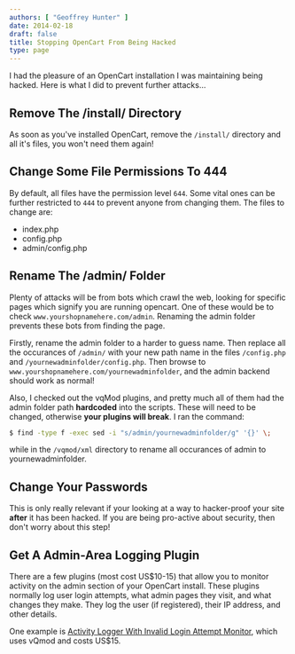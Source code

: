 ```yaml
---
authors: [ "Geoffrey Hunter" ]
date: 2014-02-18
draft: false
title: Stopping OpenCart From Being Hacked
type: page
---
```


I had the pleasure of an OpenCart installation I was maintaining being hacked. Here is what I did to prevent further attacks...

## Remove The /install/ Directory

As soon as you've installed OpenCart, remove the `/install/` directory and all it's files, you won't need them again!

## Change Some File Permissions To 444

By default, all files have the permission level `644`. Some vital ones can be further restricted to `444` to prevent anyone from changing them. The files to change are:

* index.php
* config.php
* admin/config.php

## Rename The /admin/ Folder

Plenty of attacks will be from bots which crawl the web, looking for specific pages which signify you are running opencart. One of these would be to check `www.yourshopnamehere.com/admin`. Renaming the admin folder prevents these bots from finding the page.

Firstly, rename the admin folder to a harder to guess name. Then replace all the occurances of `/admin/` with your new path name in the files `/config.php` and `/yournewadminfolder/config.php`. Then browse to `www.yourshopnamehere.com/yournewadminfolder`, and the admin backend should work as normal!

Also, I checked out the vqMod plugins, and pretty much all of them had the admin folder path **hardcoded** into the scripts. These will need to be changed, otherwise **your plugins will break**. I ran the command:

```sh    
$ find -type f -exec sed -i "s/admin/yournewadminfolder/g" '{}' \;
```  

while in the `/vqmod/xml` directory to rename all occurances of admin to yournewadminfolder.

## Change Your Passwords

This is only really relevant if your looking at a way to hacker-proof your site **after** it has been hacked. If you are being pro-active about security, then don't worry about this step!

## Get A Admin-Area Logging Plugin

There are a few plugins (most cost US$10-15) that allow you to monitor activity on the admin section of your OpenCart install. These plugins normally log user login attempts, what admin pages they visit, and what changes they make. They log the user (if registered), their IP address, and other details.

One example is [Activity Logger With Invalid Login Attempt Monitor](https://www.opencart.com/index.php?route=marketplace/extension/info&extension_id=27703&filter_download_id=31), which uses vQmod and costs US$15.
